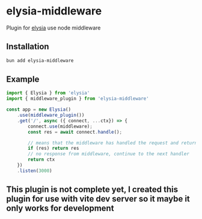 # elysia-middleware
Plugin for [elysia](https://github.com/saltyaom/elysia) use node middleware

## Installation
```bash
bun add elysia-middleware
```

## Example
```typescript
import { Elysia } from 'elysia'
import { middleware_plugin } from 'elysia-middleware'

const app = new Elysia()
    .use(middleware_plugin())
    .get('/', async ({ connect, ...ctx}) => {
        connect.use(middleware);
        const res = await connect.handle();

        // means that the middleware has handled the request and return the response
        if (res) return res
        // no response from middleware, continue to the next handler
        return ctx
    })
    .listen(3000)
```

## This plugin is not complete yet, I created this plugin for use with vite dev server so it maybe it only works for development